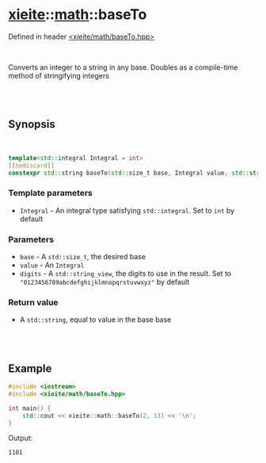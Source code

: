 # [xieite](../xieite.md)::[math](../math.md)::baseTo
Defined in header [<xieite/math/baseTo.hpp>](../../include/xieite/math/baseTo.hpp)

<br/>

Converts an integer to a string in any base. Doubles as a compile-time method of stringifying integers

<br/><br/>

## Synopsis

<br/>

```cpp
template<std::integral Integral = int>
[[nodiscard]]
constexpr std::string baseTo(std::size_t base, Integral value, std::string_view digits = "0123456789abcdefghijklmnopqrstuvwxyz");
```
### Template parameters
- `Integral` - An integral type satisfying `std::integral`. Set to `int` by default
### Parameters
- `base` - A `std::size_t`, the desired base
- `value` - An `Integral`
- `digits` - A `std::string_view`, the digits to use in the result. Set to `"0123456789abcdefghijklmnopqrstuvwxyz"` by default
### Return value
- A `std::string`, equal to value in the base base

<br/><br/>

## Example
```cpp
#include <iostream>
#include <xieite/math/baseTo.hpp>

int main() {
	std::cout << xieite::math::baseTo(2, 13) << '\n';
}
```
Output:
```
1101
```
